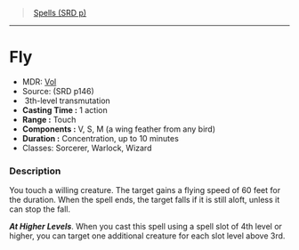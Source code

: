 ﻿---
!Spell
Family: SpellVO
Level: 3
Type: transmutation
CastingTime: 1 action
Range: Touch
Components: V, S, M (a wing feather from any bird)
Duration: Concentration, up to 10 minutes
Classes: Sorcerer, Warlock, Wizard
Id: spells_vo.md#fly
ParentLink: spells_vo.md#spells-srd-p
Name: Fly
ParentName: Spells (SRD p)
NameLevel: 1
AltName: '[Vol](hd_spells_vol.md)'
Source: (SRD p146)
Attributes: {}
---
> [Spells (SRD p)](srd_spells.md)

---

# Fly

- MDR: [Vol](hd_spells_vol.md)
- Source: (SRD p146)
-  3th-level transmutation
- **Casting Time :** 1 action
- **Range :** Touch
- **Components :** V, S, M (a wing feather from any bird)
- **Duration :** Concentration, up to 10 minutes
- Classes: Sorcerer, Warlock, Wizard

### Description

You touch a willing creature. The target gains a flying speed of 60 feet for the duration. When the spell ends, the target falls if it is still aloft, unless it can stop the fall.

**_At Higher Levels_**. When you cast this spell using a spell slot of 4th level or higher, you can target one additional creature for each slot level above 3rd.

